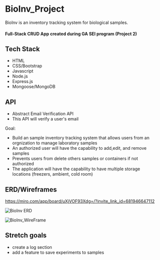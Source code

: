 
# BioInv_Project
BioInv is an inventory tracking system for biological samples.
#### Full-Stack CRUD App created during GA SEI program (Project 2)

## Tech Stack
- HTML
- CSS/Bootstrap
- Javascript
- Node.js
- Express.js
- Mongoose/MongoDB

## API
- Abstract Email Verification API 
- This API will verify a user's email 


Goal:
- Build an sample inventory tracking system that allows users from an orgnization to manage laboratory samples
- An authorized user will have the capability to add,edit, and remove samples
- Prevents users from delete others samples or containers if not authorized
- The application will have the capability to have multiple storage locations (freezers, ambient, cold room)

## ERD/Wireframes

https://miro.com/app/board/uXjVOF93Xdg=/?invite_link_id=681946647112

![BioInv ERD](https://user-images.githubusercontent.com/43145834/158229309-3c92adb7-8516-47da-b343-0307d572338b.png)

![BioInv_WireFrame](https://user-images.githubusercontent.com/43145834/158244184-eb510c78-7ff5-4f21-ae24-6f43383db05e.png)


## Stretch goals
- create a log section
- add a feature to save experiments to samples
